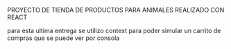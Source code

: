 PROYECTO DE TIENDA DE PRODUCTOS PARA ANIMALES REALIZADO CON REACT

para esta ultima entrega se utilizo context para poder simular un carrito de compras que se puede ver por consola